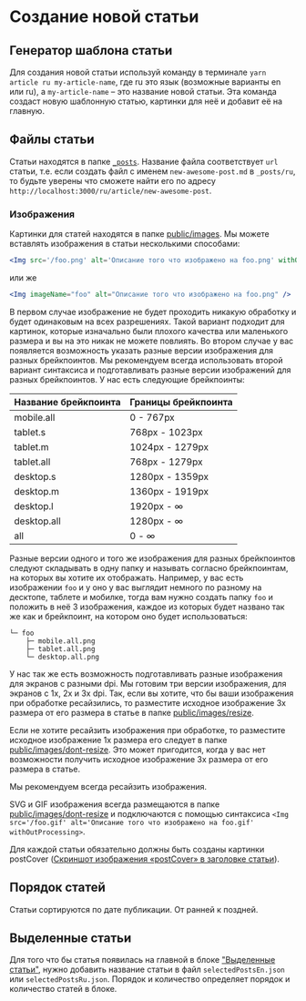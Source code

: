 # Создание новой статьи

## Генератор шаблона статьи

Для создания новой статьи используй команду в терминале `yarn article ru my-article-name`,
где ru это язык (возможные варианты en или ru), а `my-article-name` – это название новой статьи.
Эта команда создаст новую шаблонную статью, картинки для неё и добавит её на главную.

## Файлы статьи

Статьи находятся в папке [`_posts`](../_posts).
Название файла соответствует `url` статьи, т.e. если создать файл с именем `new-awesome-post.md` в `_posts/ru`,
то будьте уверены что сможете найти его по адресу `http://localhost:3000/ru/article/new-awesome-post`.

### Изображения

Картинки для статей находятся в папке [public/images](../public/images/). Мы можете вставлять изображения в статьи несколькими способами:

```jsx
<Img src='/foo.png' alt='Описание того что изображено на foo.png' withOutProcessing>
```

или же

```jsx
<Img imageName="foo" alt="Описание того что изображено на foo.png" />
```

В первом случае изображение не будет проходить никакую обработку и будет одинаковым на всех разрешениях. Такой вариант подходит для картинок, которые изначально были плохого качества или маленького размера и вы на это никак не можете повлиять.
Во втором случае у вас появляется возможность указать разные версии изображения для разных брейкпоинтов. Мы рекомендуем всегда использовать второй вариант синтаксиса и подготавливать разные версии изображений для разных брейкпоинтов. У нас есть следующие брейкпоинты:

| Название брейкпоинта | Границы брейкпоинта |
| -------------------- | ------------------- |
| mobile.all           | 0 - 767px           |
| tablet.s             | 768px - 1023px      |
| tablet.m             | 1024px - 1279px     |
| tablet.all           | 768px - 1279px      |
| desktop.s            | 1280px - 1359px     |
| desktop.m            | 1360px - 1919px     |
| desktop.l            | 1920px - ∞          |
| desktop.all          | 1280px - ∞          |
| all                  | 0 - ∞               |

Разные версии одного и того же изображения для разных брейкпоинтов следуют складывать в одну папку и называть согласно брейкпоинтам, на которых вы хотите их отображать. Например, у вас есть изображении `foo` и у оно у вас выглядит немного по разному на десктопе, таблете и мобилке, тогда вам нужно создать папку `foo` и положить в неё 3 изображения, каждое из которых будет названо так же как и брейкпоинт, на котором оно будет использоваться:

```
└─ foo
    ├─ mobile.all.png
    ├─ tablet.all.png
    └─ desktop.all.png
```

У нас так же есть возможность подготавливать разные изображения для экранов с разными dpi. Мы готовим три версии изображения, для экранов с 1x, 2x и 3x dpi. Так, если вы хотите, что бы ваши изображения при обработке ресайзились, то разместите исходное изображение 3x размера от его размера в статье в папке [public/images/resize](../public/images/resize).

Если не хотите ресайзить изображения при обработке, то разместите исходное изображение 1x размера его следует в папке [public/images/dont-resize](../public/images/dont-resize). Это может пригодится, когда у вас нет возможности получить исходное изображение 3x размера от его размера в статье.

Мы рекомендуем всегда ресайзить изображения.

SVG и GIF изображения всегда размещаются в папке [public/images/dont-resize](../public/images/dont-resize) и подключаются с помощью синтаксиса `<Img src='/foo.gif' alt='Описание того что изображено на foo.gif' withOutProcessing>`.

Для каждой статьи обязательно должны быть созданы картинки postCover ([Скриншот изображения «postCover» в заголовке статьи](http://s.csssr.ru/U31J879TR/20200527101626.jpg)).

## Порядок статей

Статьи сортируются по дате публикации. От ранней к поздней.

## Выделенные статьи

Для того что бы статья появилась на главной в блоке ["Выделенные статьи"](http://s.csssr.ru/UJ4QCUXM4/2021-06-11-17-33-45.jpg), нужно добавить название статьи в файл `selectedPostsEn.json` или `selectedPostsRu.json`. Порядок и количество определяет порядок и количество статей в блоке.
